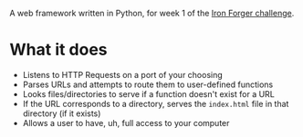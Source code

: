 A web framework written in Python, for week 1 of the [Iron Forger challenge](http://mathamy.com/introducing-iron-maker-or-forger-or-something.html).

# What it does
* Listens to HTTP Requests on a port of your choosing
* Parses URLs and attempts to route them to user-defined functions
* Looks files/directories to serve if a function doesn't exist for a URL
* If the URL corresponds to a directory, serves the `index.html` file in that directory (if it exists)
* Allows a user to have, uh, full access to your computer

